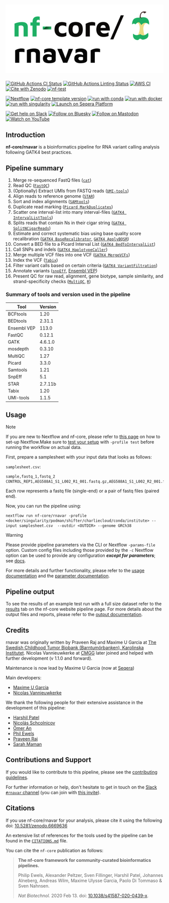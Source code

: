 <h1>
  <picture>
    <source media="(prefers-color-scheme: dark)" srcset="docs/images/nf-core-rnavar_logo_dark.png">
    <img alt="nf-core/rnavar" src="docs/images/nf-core-rnavar_logo_light.png">
  </picture>
</h1>

[![GitHub Actions CI Status](https://github.com/nf-core/rnavar/actions/workflows/nf-test.yml/badge.svg)](https://github.com/nf-core/rnavar/actions/workflows/nf-test.yml)
[![GitHub Actions Linting Status](https://github.com/nf-core/rnavar/actions/workflows/linting.yml/badge.svg)](https://github.com/nf-core/rnavar/actions/workflows/linting.yml)
[![AWS CI](https://img.shields.io/badge/CI%20tests-full%20size-FF9900?labelColor=000000&logo=Amazon%20AWS)](https://nf-co.re/rnavar/results)
[![Cite with Zenodo](http://img.shields.io/badge/DOI-10.5281/zenodo.6669636-1073c8?labelColor=000000)](https://doi.org/10.5281/zenodo.6669636)
[![nf-test](https://img.shields.io/badge/unit_tests-nf--test-337ab7.svg)](https://www.nf-test.com)

[![Nextflow](https://img.shields.io/badge/version-%E2%89%A524.10.5-green?style=flat&logo=nextflow&logoColor=white&color=%230DC09D&link=https%3A%2F%2Fnextflow.io)](https://www.nextflow.io/)
[![nf-core template version](https://img.shields.io/badge/nf--core_template-3.3.2-green?style=flat&logo=nfcore&logoColor=white&color=%2324B064&link=https%3A%2F%2Fnf-co.re)](https://github.com/nf-core/tools/releases/tag/3.3.2)
[![run with conda](http://img.shields.io/badge/run%20with-conda-3EB049?labelColor=000000&logo=anaconda)](https://docs.conda.io/en/latest/)
[![run with docker](https://img.shields.io/badge/run%20with-docker-0db7ed?labelColor=000000&logo=docker)](https://www.docker.com/)
[![run with singularity](https://img.shields.io/badge/run%20with-singularity-1d355c.svg?labelColor=000000)](https://sylabs.io/docs/)
[![Launch on Seqera Platform](https://img.shields.io/badge/Launch%20%F0%9F%9A%80-Seqera%20Platform-%234256e7)](https://cloud.seqera.io/launch?pipeline=https://github.com/nf-core/rnavar)

[![Get help on Slack](http://img.shields.io/badge/slack-nf--core%20%23rnavar-4A154B?labelColor=000000&logo=slack)](https://nfcore.slack.com/channels/rnavar)
[![Follow on Bluesky](https://img.shields.io/badge/bluesky-%40nf__core-1185fe?labelColor=000000&logo=bluesky)](https://bsky.app/profile/nf-co.re)
[![Follow on Mastodon](https://img.shields.io/badge/mastodon-nf__core-6364ff?labelColor=FFFFFF&logo=mastodon)](https://mstdn.science/@nf_core)
[![Watch on YouTube](http://img.shields.io/badge/youtube-nf--core-FF0000?labelColor=000000&logo=youtube)](https://www.youtube.com/c/nf-core)

## Introduction

**nf-core/rnavar** is a bioinformatics pipeline for RNA variant calling analysis following GATK4 best practices.

## Pipeline summary

1. Merge re-sequenced FastQ files ([`cat`](http://www.linfo.org/cat.html))
2. Read QC ([`FastQC`](https://www.bioinformatics.babraham.ac.uk/projects/fastqc/))
3. (Optionally) Extract UMIs from FASTQ reads ([`UMI-tools`](https://github.com/CGATOxford/UMI-tools))
4. Align reads to reference genome ([`STAR`](https://github.com/alexdobin/STAR))
5. Sort and index alignments ([`SAMtools`](https://sourceforge.net/projects/samtools/files/samtools/))
6. Duplicate read marking ([`Picard MarkDuplicates`](https://gatk.broadinstitute.org/hc/en-us/articles/360037052812-MarkDuplicates-Picard))
7. Scatter one interval-list into many interval-files ([`GATK4 IntervalListTools`](https://gatk.broadinstitute.org/hc/en-us/articles/4409917392155-IntervalListTools-Picard-))
8. Splits reads that contain Ns in their cigar string ([`GATK4 SplitNCigarReads`](https://gatk.broadinstitute.org/hc/en-us/articles/4409917482651-SplitNCigarReads))
9. Estimate and correct systematic bias using base quality score recalibration ([`GATK4 BaseRecalibrator`](https://gatk.broadinstitute.org/hc/en-us/articles/4409897206043-BaseRecalibrator), [`GATK4 ApplyBQSR`](https://gatk.broadinstitute.org/hc/en-us/articles/4409897168667-ApplyBQSR))
10. Convert a BED file to a Picard Interval List ([`GATK4 BedToIntervalList`](https://gatk.broadinstitute.org/hc/en-us/articles/4409924780827-BedToIntervalList-Picard-))
11. Call SNPs and indels ([`GATK4 HaplotypeCaller`](https://gatk.broadinstitute.org/hc/en-us/articles/4409897180827-HaplotypeCaller))
12. Merge multiple VCF files into one VCF ([`GATK4 MergeVCFs`](https://gatk.broadinstitute.org/hc/en-us/articles/4409924817691-MergeVcfs-Picard-))
13. Index the VCF ([`Tabix`](http://www.htslib.org/doc/tabix.html))
14. Filter variant calls based on certain criteria ([`GATK4 VariantFiltration`](https://gatk.broadinstitute.org/hc/en-us/articles/4409897204763-VariantFiltration))
15. Annotate variants ([`snpEff`](https://pcingola.github.io/SnpEff/se_introduction/), [Ensembl VEP](https://www.ensembl.org/info/docs/tools/vep/index.html))
16. Present QC for raw read, alignment, gene biotype, sample similarity, and strand-specificity checks ([`MultiQC`](http://multiqc.info/), [`R`](https://www.r-project.org/))

### Summary of tools and version used in the pipeline

| Tool        | Version |
| ----------- | ------- |
| BCFtools    | 1.20    |
| BEDtools    | 2.31.1  |
| Ensembl VEP | 113.0   |
| FastQC      | 0.12.1  |
| GATK        | 4.6.1.0 |
| mosdepth    | 0.3.10  |
| MultiQC     | 1.27    |
| Picard      | 3.3.0   |
| Samtools    | 1.21    |
| SnpEff      | 5.1     |
| STAR        | 2.7.11b |
| Tabix       | 1.20    |
| UMI-tools   | 1.1.5   |

## Usage

> [!NOTE]
> If you are new to Nextflow and nf-core, please refer to [this page](https://nf-co.re/docs/usage/installation) on how to set-up Nextflow.Make sure to [test your setup](https://nf-co.re/docs/usage/introduction#how-to-run-a-pipeline) with `-profile test` before running the workflow on actual data.

First, prepare a samplesheet with your input data that looks as follows:

`samplesheet.csv`:

```csv
sample,fastq_1,fastq_2
CONTROL_REP1,AEG588A1_S1_L002_R1_001.fastq.gz,AEG588A1_S1_L002_R2_001.fastq.gz
```

Each row represents a fastq file (single-end) or a pair of fastq files (paired end).

Now, you can run the pipeline using:

```console
nextflow run nf-core/rnavar -profile <docker/singularity/podman/shifter/charliecloud/conda/institute> --input samplesheet.csv  --outdir <OUTDIR> --genome GRCh38
```

> [!WARNING]
> Please provide pipeline parameters via the CLI or Nextflow `-params-file` option. Custom config files including those provided by the `-c` Nextflow option can be used to provide any configuration _**except for parameters**_; see [docs](https://nf-co.re/docs/usage/getting_started/configuration#custom-configuration-files).

For more details and further functionality, please refer to the [usage documentation](https://nf-co.re/rnavar/usage) and the [parameter documentation](https://nf-co.re/rnavar/parameters).

## Pipeline output

To see the results of an example test run with a full size dataset refer to the [results](https://nf-co.re/rnavar/results) tab on the nf-core website pipeline page.
For more details about the output files and reports, please refer to the
[output documentation](https://nf-co.re/rnavar/output).

## Credits

rnavar was originally written by Praveen Raj and Maxime U Garcia at [The Swedish Childhood Tumor Biobank (Barntumörbanken), Karolinska Institutet](https://ki.se/forskning/barntumorbanken).
Nicolas Vannieuwkerke at [CMGG](https://www.cmgg.be/en/) later joined and helped with further development (v 1.1.0 and forward).

Maintenance is now lead by Maxime U Garcia (now at [Seqera](https://seqera/io))

Main developers:

- [Maxime U Garcia](https://github.com/maxulysse)
- [Nicolas Vannieuwkerke](https://github.com/nvnieuwk)

We thank the following people for their extensive assistance in the development of this pipeline:

- [Harshil Patel](https://github.com/drpatelh)
- [Nicolás Schcolnicov](https://github.com/nschcolnicov)
- [Ömer An](https://github.com/bounlu)
- [Phil Ewels](https://github.com/ewels)
- [Praveen Raj](https://github.com/praveenraj2018)
- [Sarah Maman](https://github.com/SarahMaman)

## Contributions and Support

If you would like to contribute to this pipeline, please see the [contributing guidelines](.github/CONTRIBUTING.md).

For further information or help, don't hesitate to get in touch on the [Slack `#rnavar` channel](https://nfcore.slack.com/channels/rnavar) (you can join with [this invite](https://nf-co.re/join/slack)).

## Citations

If you use nf-core/rnavar for your analysis, please cite it using the following doi: [10.5281/zenodo.6669636](https://doi.org/10.5281/zenodo.6669636)

An extensive list of references for the tools used by the pipeline can be found in the [`CITATIONS.md`](CITATIONS.md) file.

You can cite the `nf-core` publication as follows:

> **The nf-core framework for community-curated bioinformatics pipelines.**
>
> Philip Ewels, Alexander Peltzer, Sven Fillinger, Harshil Patel, Johannes Alneberg, Andreas Wilm, Maxime Ulysse Garcia, Paolo Di Tommaso & Sven Nahnsen.
>
> _Nat Biotechnol._ 2020 Feb 13. doi: [10.1038/s41587-020-0439-x](https://dx.doi.org/10.1038/s41587-020-0439-x).
